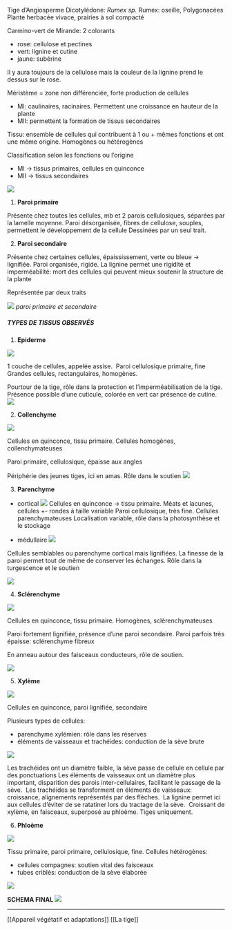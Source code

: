 
Tige d’Angiosperme Dicotylédone: *Rumex sp.*
Rumex: oseille, Polygonacées
Plante herbacée vivace, prairies à sol compacté

Carmino-vert de Mirande: 2 colorants
-   rose: cellulose et pectines
-   vert: lignine et cutine
-   jaune: subérine

Il y aura toujours de la cellulose mais la couleur de la lignine prend le dessus sur le rose. 


Méristème = zone non différenciée, forte production de cellules
-   MI: caulinaires, racinaires. Permettent une croissance en hauteur de la plante
-   MII: permettent la formation de tissus secondaires

Tissu: ensemble de cellules qui contribuent à 1 ou + mêmes fonctions et ont une même origine. Homogènes ou hétérogènes

Classification selon les fonctions ou l’origine
- MI -> tissus primaires, cellules en quinconce
- MII -> tissus secondaires

![](https://lh3.googleusercontent.com/19YkFyAPxeqfkEB_SeSr4RrEzfcmSZHAc_jRpgMWDeIaPbsgb9TCv-0SXeP2dEQDOEsEatdNAycNYj9wmc5HySY8YJXz9XwpHXjHcl5RerMkAZoz5V58104NNptEF41ytYq868JdCNcCywaVMINEl5Fuf5KwypK6ALhEEbbZrJ8Ym0GaU61jQBWJal3d45t01Qb4tgnvVg)

1.  **Paroi primaire**

Présente chez toutes les cellules, mb et 2 parois cellulosiques, séparées par la lamelle moyenne.
Paroi désorganisée, fibres de cellulose, souples, permettent le développement de la cellule
Dessinées par un seul trait.

2.  **Paroi secondaire**

Présente chez certaines cellules, épaississement, verte ou bleue -> lignifiée. Paroi organisée, rigide.
La lignine permet une rigidité et imperméabilité: mort des cellules qui peuvent mieux soutenir la structure de la plante

Représentée par deux traits

![](https://lh4.googleusercontent.com/r04pW3r_uegbSyu089moAd-riK70eEO1yF-s_VR4p6ar3XuLtqI44vxOFq302U9OyKi8WV535LJ6xb6YHUUaNh0u_u6lbzS6bguuAjsBOTu4SR_OQmEuEqjweCLwYYwlvHZP03KlY9HtoKAcWAoevncxJeQUQZy9mNZBqTfaw5S_EekPN8EY-p0dc0pnTxhgR9qFzMBaDw)
*paroi primaire et secondaire*
<br>

##### TYPES DE TISSUS OBSERVÉS

1.  **Epiderme**

![](https://lh3.googleusercontent.com/RBHx7B6w6Sc4rgFVr58frnymr9SvA8f6xs3RmhdCbXfpcpnJWzjUP_0pCcNlxP4W7RZZCPTquz-EtujK_tcw26P9LkfbspnHgKyurLyexbqqN7QFwFgZ5tt-w9WXYJzjNVfgRHCsOo0ADzBTPo_map1LZoUFi9K_tw9n3iLUuz76BHOlTmgQcAO400SA-6nWUzzz9_lXKQ)

1 couche de cellules, appelée assise. 
Paroi cellulosique primaire, fine
Grandes cellules, rectangulaires, homogènes. 

Pourtour de la tige, rôle dans la protection et l’imperméabilisation de la tige. 
Présence possible d’une cuticule, colorée en vert car présence de cutine. 
![](https://lh4.googleusercontent.com/UXyUiR2_tL14IVhfRGICg-4C3xpgK4rz1R0G9mNbl_8mmDx95cXHRiiFqC3zllNYpMaMsQqYcKzpQGfdqXr9u7icb6OeLwOY-1Ma7sYAhPNU6bOPdYj_YFRkzCl51N_wu7MAIhUOQDstltAtftBSOEaY5_U2ew9ERXgxi21CeMSq-yARhfj-wgSYpghWMiZ_Eec-d2YQAg)
<br>  
  
2.  **Collenchyme**

![](https://lh3.googleusercontent.com/bYzjsIvUHkoIeLCo3gSOFTwMI1Azfz2NgTTOALmRi3zk3EgZ138onEQcC3S4CmeYAfziO9eEpY-3akfUuDJzS2F8x-42Lq0NPBGe6p1zzFVFeJKO7oLGxs5iz-_ajkH7_qWWFysbUsm-tMeaMrdd9UZv-Ob_g5uWX64PjvExXWr0-ceLOGJ_Am-zog92kwNYcDPX6Alx1Q)

Cellules en quinconce, tissu primaire. Cellules homogènes, collenchymateuses

Paroi primaire, cellulosique, épaisse aux angles

Périphérie des jeunes tiges, ici en amas. Rôle dans le soutien
![](https://lh5.googleusercontent.com/LuByBsdujo0zsnXIxmOJOFm97ZrpoiuV1po8a5miLIFEMWDqjwl_B2vlJ24AEceFnazrdG2Isj1NJA4Lsf-9va_Y06JKGeEefDP_DcEWwdmTU003IXtH-RCXy567h935rxpL8xe3cAAoBn5Pxy9HRVQVP2HPG0vnQtReghYZhL2pVgf2qABqWb-RRhMxonypgfwjFB2Y_g)
<br>  



3.  **Parenchyme**

-   cortical
![](https://lh5.googleusercontent.com/YsQdxq928ruT56PYixxAsITGhYrjRaBC09mMtEx0pknrEt64-LG4-Gkb192joDtcQ9vuLffqIekLXoW_dfqMAUa6cBcGPVhIrFmbQFrvsmMBL98bdFrKGGDZxEtTwxSWd8aFAjmUw9Ig14S49eCN28bQZD1l4PARV8aqH72giWlCuo4UdcyUrcPUwm34ezW06NgGWzOfQQ)
Cellules en quinconce -> tissu primaire. Méats et lacunes, cellules +- rondes à taille variable
Paroi cellulosique, très fine. Cellules parenchymateuses
Localisation variable, rôle dans la photosynthèse et le stockage

-   médullaire
![](https://lh6.googleusercontent.com/lKUnh_9FbhZ7g5E8ahK9ladq-jRFEyDls3fjxLj6FBN_-CKxohst5kFPBAc30dfhHi8PCqVqgqt41Ivnig-JbXP9s8LQTuBPhPMu_kv6cv8pQDS1wtknqbZg62UviQ_mpUC_bsURxe5Z_4R0rqNAS4v0EYh-obQPCy4VnP9OH0MVHWIc90wPO4975Imh7Rl2seSSO-VmuQ)

Cellules semblables ou parenchyme cortical mais lignifiées. La finesse de la paroi permet tout de même de conserver les échanges. Rôle dans la turgescence et le soutien

  
![](https://lh3.googleusercontent.com/DEGF1XghcpDHqLnGKUTUHRFzsk0i1dW1C5sTmrHdTTWrTzfzt9gbJVUCJQR5Kbx6rHbrnGyPX-UrdXa9c4XiJ7hjEhgGEXWRwCJN1MXBpwvBmD-LLGvMs1p09g0i-h53WMZKC0l9ic3VD8IRnSVC34gX6_sexcKeY9tLXH_8DFVSc2U0Wh44MD5xhzZ-00AnyEoVrtSKwA)
<br>  






  

4.  **Sclérenchyme**

![](https://lh4.googleusercontent.com/tK69leHwqUAE5eB_tJzG3sP72iVnPPqsz9jZOyxUWT6sypItRzirCiN80wTzOwsI4iv71E4fteBhe_cF62-MQWEbB01oK-WknrwCKpABI7XpwqsRLzuAvW1PNTxwZpNczsEQR-7npFqTPEbW5RkeW1mXYD37HTPWXUfo23wLW2IV90eqHLMbcz3Pa-iTrumhAXe2DBLGfw)

Cellules en quinconce, tissu primaire. Homogènes, sclérenchymateuses

Paroi fortement lignifiée, présence d’une paroi secondaire. Paroi parfois très épaisse: sclérenchyme fibreux

En anneau autour des faisceaux conducteurs, rôle de soutien. 


 ![](https://lh4.googleusercontent.com/NhVp_7VprPm-Dh6BJdTTkS40lVba5hbvk3GvG9o66e4sOmIe60QBSYZPVPTLhRrX7uHxKTfbadpYLVBd6LshfCr1mBUi-C60clvqAFot5RV9-cRLFi0vNprchO-TrxJMrYkmPvHZ2iuC5aAQpmgcDa23G18bnamdGLaBQPwj29vvx9ydmkZqLVeYFFiIRw_LbissDuTLlQ)
<br>   

  



5.  **Xylème**
  
![](https://lh6.googleusercontent.com/tSUhtjTZ0uRzVZs0soMOpMqn_F5X2JAsUK8U9-rtQ6Ptwt2uTI0qvHRLya3HZf1gLZvwgTNNIUeKud4ZxhfLlJOJD-B1wjfP3bo8whbkRSOoK_3VEAvANijbZrZpEI4ujoL6U29c7TWoxjN5uhoiujX3SzbxW6lQXaUHr1jajsNNvc4ZiVgMOtekPBmBaTp2RYf-2_fwsg)


Cellules en quinconce, paroi lignifiée, secondaire

Plusieurs types de cellules:
-   parenchyme xylémien: rôle dans les réserves
-   éléments de vaisseaux et trachéides: conduction de la sève brute


![](https://lh5.googleusercontent.com/PP2enIR-FuR4d5CBVNjSsgF3g5gGD89NNLPdP1I7WoCAsVjp1lnMdtCpo1wbpCBzj24lt4zIoyCWL6Kh4Yynh5v_BJrcyIo8qSk5_Lg_VpkMZgBO1LKsMXiJqweEC0xcR9j-28yw9Pwim_5irWXmaM9T1Ibyd5TYAAlEgzO5QLGClg0nmnJB9lQPyPSQlt5aqYHc9VV2ng)

Les trachéides ont un diamètre faible, la sève passe de cellule en cellule par des ponctuations
Les éléments de vaisseaux ont un diamètre plus important, disparition des parois inter-cellulaires, facilitant le passage de la sève. 
Les trachéides se transforment en éléments de vaisseaux: croissance, alignements représentés par des flèches. 
La lignine permet ici aux cellules d’éviter de se ratatiner lors du tractage de la sève. 
Croissant de xylème, en faisceaux, superposé au phloème. Tiges uniquement. 
<br>  
  
  

6.  **Phloème**

![](https://lh4.googleusercontent.com/M50pChzy0H9gImr888Q9nLmpXIJwOWqDqyfv2QDXpFMzQeRNdL-9gtP-FlK4o00o-d1ukBUX3OOi8sGlmJQfxnLTedtnGc0quvN62_NEvGK7bbmqbDY60XIbzq4UohWCBW8FwCGOF79IVSdTG4KThIZ0JqMmS1CHkhAnT5E2Tl_kTlCJCxKa8bNeSYcvJrqtE3z6Mqyxfg)

Tissu primaire, paroi primaire, cellulosique, fine.
Cellules hétérogènes:
-   cellules compagnes: soutien vital des faisceaux
-   tubes criblés: conduction de la sève élaborée

![](https://lh5.googleusercontent.com/q9I6QH1sa7SvsYC_yxf_J7luRY-yYzNFvyrmqFC33Rife2sbvI9Pl2jY4z8zFO9gQCRnrqC2sC-CNa43msXu4IEaIp_iH05zz8fETOa7i6tgAGDJ8s62pUN1w187hXpdISLsM50ZZ68t_5HSBm_IIXJU1O5B52e2lvzN6IRYH25UB8rX_yc-Rfy2akJJ-jh3taX4l6nG1Q)
<br>

**SCHEMA FINAL**
![](https://lh6.googleusercontent.com/Rn1ffoFMroKtqJhz5XJvq83GJChTggNj0dQX9rC2f4HCcYwxUYR6X455GzDvOF9fKtcxP320ZftPKtaPT-C2ZS1Y5538ydwV_49PY2RIZqFaZpWUR-WdcbQBe12OL5w6Z8XARC4XlbBXOJhZOZlo7h2CMAq_qYNcWbvRKFB4YKDGpy_Qnjmi2sas0lMNo6wVJ7WcFxqYlw)

___
[[Appareil végétatif et adaptations]]
[[La tige]]

